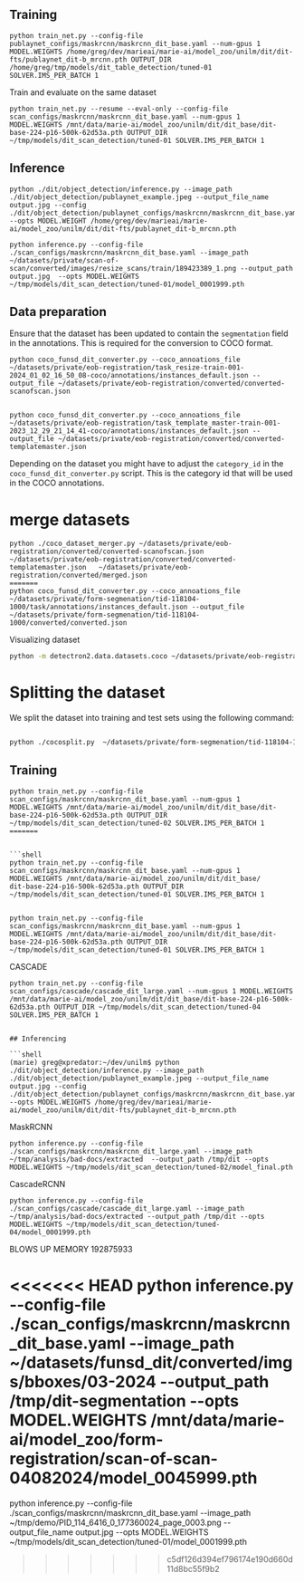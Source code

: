 ## Training

```shell
python train_net.py --config-file publaynet_configs/maskrcnn/maskrcnn_dit_base.yaml --num-gpus 1 MODEL.WEIGHTS /home/greg/dev/marieai/marie-ai/model_zoo/unilm/dit/dit-fts/publaynet_dit-b_mrcnn.pth OUTPUT_DIR /home/greg/tmp/models/dit_table_detection/tuned-01 SOLVER.IMS_PER_BATCH 1
```

Train and evaluate on the same dataset
```shell
python train_net.py --resume --eval-only --config-file scan_configs/maskrcnn/maskrcnn_dit_base.yaml --num-gpus 1 MODEL.WEIGHTS /mnt/data/marie-ai/model_zoo/unilm/dit/dit_base/dit-base-224-p16-500k-62d53a.pth OUTPUT_DIR ~/tmp/models/dit_scan_detection/tuned-01 SOLVER.IMS_PER_BATCH 1 
```



## Inference

```shell
python ./dit/object_detection/inference.py --image_path ./dit/object_detection/publaynet_example.jpeg --output_file_name output.jpg --config ./dit/object_detection/publaynet_configs/maskrcnn/maskrcnn_dit_base.yaml --opts MODEL.WEIGHT /home/greg/dev/marieai/marie-ai/model_zoo/unilm/dit/dit-fts/publaynet_dit-b_mrcnn.pth
```

```shell
python inference.py --config-file ./scan_configs/maskrcnn/maskrcnn_dit_base.yaml --image_path ~/datasets/private/scan-of-scan/converted/images/resize_scans/train/189423389_1.png --output_path output.jpg  --opts MODEL.WEIGHTS ~/tmp/models/dit_scan_detection/tuned-01/model_0001999.pth
```


## Data preparation


Ensure that the dataset has been updated to contain the `segmentation` field in the annotations. This is required for the conversion to COCO format.


```shell
python coco_funsd_dit_converter.py --coco_annoations_file ~/datasets/private/eob-registration/task_resize-train-001-2024_01_02_16_50_08-coco/annotations/instances_default.json --output_file ~/datasets/private/eob-registration/converted/converted-scanofscan.json


python coco_funsd_dit_converter.py --coco_annoations_file ~/datasets/private/eob-registration/task_template_master-train-001-2023_12_29_21_14_41-coco/annotations/instances_default.json --output_file ~/datasets/private/eob-registration/converted/converted-templatemaster.json
```


Depending on the dataset you might have to adjust the `category_id` in the `coco_funsd_dit_converter.py` script. This is the category id that will be used in the COCO annotations. 


# merge datasets

```shell
python ./coco_dataset_merger.py ~/datasets/private/eob-registration/converted/converted-scanofscan.json ~/datasets/private/eob-registration/converted/converted-templatemaster.json   ~/datasets/private/eob-registration/converted/merged.json
=======
python coco_funsd_dit_converter.py --coco_annoations_file ~/datasets/private/form-segmenation/tid-118104-1000/task/annotations/instances_default.json --output_file ~/datasets/private/form-segmenation/tid-118104-1000/converted/converted.json

```
    
Visualizing dataset

```bash
python -m detectron2.data.datasets.coco ~/datasets/private/eob-registration/converted/merged.json ~/datasets/private/eob-registration/converted/imgs  dit_dataset 
``````
    

Splitting the dataset
=====================
We split the dataset into training and test sets using the following command:

```bash

python ./cocosplit.py  ~/datasets/private/form-segmenation/tid-118104-1000/converted/converted.json ~/datasets/private/form-segmenation/tid-118104-1000/converted/instances_training.json ~/datasets/private/form-segmenation/tid-118104-1000/converted/instances_test.json -s .8
```



## Training

```shell
python train_net.py --config-file scan_configs/maskrcnn/maskrcnn_dit_base.yaml --num-gpus 1 MODEL.WEIGHTS /mnt/data/marie-ai/model_zoo/unilm/dit/dit_base/dit-base-224-p16-500k-62d53a.pth OUTPUT_DIR ~/tmp/models/dit_scan_detection/tuned-02 SOLVER.IMS_PER_BATCH 1
=======


```shell
python train_net.py --config-file scan_configs/maskrcnn/maskrcnn_dit_base.yaml --num-gpus 1 MODEL.WEIGHTS /mnt/data/marie-ai/model_zoo/unilm/dit/dit_base/
dit-base-224-p16-500k-62d53a.pth OUTPUT_DIR ~/tmp/models/dit_scan_detection/tuned-01 SOLVER.IMS_PER_BATCH 1


python train_net.py --config-file scan_configs/maskrcnn/maskrcnn_dit_base.yaml --num-gpus 1 MODEL.WEIGHTS /mnt/data/marie-ai/model_zoo/unilm/dit/dit_base/dit-base-224-p16-500k-62d53a.pth OUTPUT_DIR ~/tmp/models/dit_scan_detection/tuned-01 SOLVER.IMS_PER_BATCH 1
```

CASCADE

```shell
python train_net.py --config-file scan_configs/cascade/cascade_dit_large.yaml --num-gpus 1 MODEL.WEIGHTS /mnt/data/marie-ai/model_zoo/unilm/dit/dit_base/dit-base-224-p16-500k-62d53a.pth OUTPUT_DIR ~/tmp/models/dit_scan_detection/tuned-04 SOLVER.IMS_PER_BATCH 1
```

```shell

## Inferencing

```shell
(marie) greg@xpredator:~/dev/unilm$ python ./dit/object_detection/inference.py --image_path ./dit/object_detection/publaynet_example.jpeg --output_file_name output.jpg --config ./dit/object_detection/publaynet_configs/maskrcnn/maskrcnn_dit_base.yaml --opts MODEL.WEIGHTS /home/greg/dev/marieai/marie-ai/model_zoo/unilm/dit/dit-fts/publaynet_dit-b_mrcnn.pth

```

MaskRCNN
```shell
python inference.py --config-file ./scan_configs/maskrcnn/maskrcnn_dit_large.yaml --image_path ~/tmp/analysis/bad-docs/extracted  --output_path /tmp/dit --opts MODEL.WEIGHTS ~/tmp/models/dit_scan_detection/tuned-02/model_final.pth 
```

CascadeRCNN
```shell
python inference.py --config-file ./scan_configs/cascade/cascade_dit_large.yaml --image_path ~/tmp/analysis/bad-docs/extracted --output_path /tmp/dit --opts MODEL.WEIGHTS ~/tmp/models/dit_scan_detection/tuned-04/model_0001999.pth 
```


BLOWS UP MEMORY
192875933 


<<<<<<< HEAD
python inference.py --config-file ./scan_configs/maskrcnn/maskrcnn_dit_base.yaml --image_path ~/datasets/funsd_dit/converted/imgs/bboxes/03-2024 --output_path /tmp/dit-segmentation --opts MODEL.WEIGHTS /mnt/data/marie-ai/model_zoo/form-registration/scan-of-scan-04082024/model_0045999.pth
=======
python inference.py --config-file ./scan_configs/maskrcnn/maskrcnn_dit_base.yaml --image_path ~/tmp/demo/PID_114_6416_0_177360024_page_0003.png  --output_file_name output.jpg --opts MODEL.WEIGHTS ~/tmp/models/dit_scan_detection/tuned-01/model_0001999.pth
>>>>>>> c5df126d394ef796174e190d660d11d8bc55f9b2
